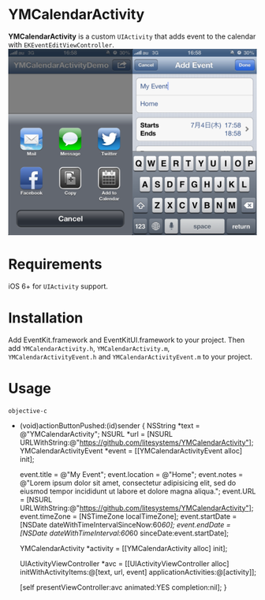 YMCalendarActivity
==================
**YMCalendarActivity** is a custom `UIActivity` that adds event to the calendar with `EKEventEditViewController`.
![Screenshot of YMCalendarActivity](Screenshot.png)

Requirements
============
iOS 6+ for `UIActivity` support.

Installation
============
Add EventKit.framework and EventKitUI.framework to your project.
Then add `YMCalendarActivity.h`, `YMCalendarActivity.m`, `YMCalendarActivityEvent.h` and `YMCalendarActivityEvent.m` to your project.

Usage
=====
```objective-c```
- (void)actionButtonPushed:(id)sender {
    NSString *text = @"YMCalendarActivity";
    NSURL *url = [NSURL URLWithString:@"https://github.com/litesystems/YMCalendarActivity"];
    YMCalendarActivityEvent *event = [[YMCalendarActivityEvent alloc] init];

    event.title = @"My Event";
    event.location = @"Home";
    event.notes = @"Lorem ipsum dolor sit amet, consectetur adipisicing elit, sed do eiusmod tempor incididunt ut labore et dolore magna aliqua.";
    event.URL = [NSURL URLWithString:@"https://github.com/litesystems/YMCalendarActivity"];
    event.timeZone = [NSTimeZone localTimeZone];
    event.startDate = [NSDate dateWithTimeIntervalSinceNow:60*60];
    event.endDate = [NSDate dateWithTimeInterval:60*60 sinceDate:event.startDate];

    YMCalendarActivity *activity = [[YMCalendarActivity alloc] init];

    UIActivityViewController *avc = [[UIActivityViewController alloc] initWithActivityItems:@[text, url, event]
                                                                      applicationActivities:@[activity]];

    [self presentViewController:avc animated:YES completion:nil];
}
```

